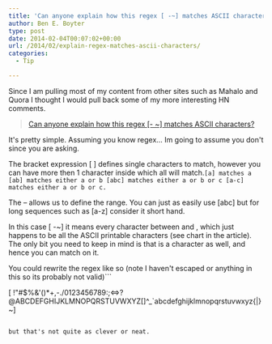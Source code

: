 ```yaml
---
title: 'Can anyone explain how this regex [ -~] matches ASCII characters?'
author: Ben E. Boyter
type: post
date: 2014-02-04T00:07:02+00:00
url: /2014/02/explain-regex-matches-ascii-characters/
categories:
  - Tip

---
```

Since I am pulling most of my content from other sites such as Mahalo and Quora I thought I would pull back some of my more interesting HN comments.

> [Can anyone explain how this regex [- ~] matches ASCII characters?](https://news.ycombinator.com/item?id=4774426)

It's pretty simple. Assuming you know regex&#8230; Im going to assume you don't since you are asking.

The bracket expression [ ] defines single characters to match, however you can have more then 1 character inside which all will match.```[a] matches a
[ab] matches either a or b
[abc] matches either a or b or c
[a-c] matches either a or b or c.```

The &#8211; allows us to define the range. You can just as easily use [abc] but for long sequences such as [a-z] consider it short hand.

In this case [ -~] it means every character between <space> and <tilde>, which just happens to be all the ASCII printable characters (see chart in the article). The only bit you need to keep in mind is that <space> is a character as well, and hence you can match on it.
  
You could rewrite the regex like so (note I haven't escaped or anything in this so its probably not valid)```

[ !"#$%&'()*+,-./0123456789:;&lt;=&gt;?@ABCDEFGHIJKLMNOPQRSTUVWXYZ[\]^_`abcdefghijklmnopqrstuvwxyz{|}~]

```

but that's not quite as clever or neat.
